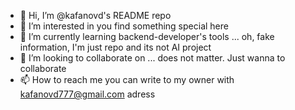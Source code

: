 - 👋 Hi, I’m @kafanovd's README repo
- 👀 I’m interested in you find something special here
- 🌱 I’m currently learning backend-developer's tools ... oh, fake information, I'm just repo and its not AI project
- 💞️ I’m looking to collaborate on ... does not matter. Just wanna to collaborate
- 📫 How to reach me you can write to my owner with kafanovd777@gmail.com adress

<!---
kafanovd/kafanovd is a ✨ special ✨ repository because its `README.md` (this file) appears on your GitHub profile.
You can click the Preview link to take a look at your changes.
--->
